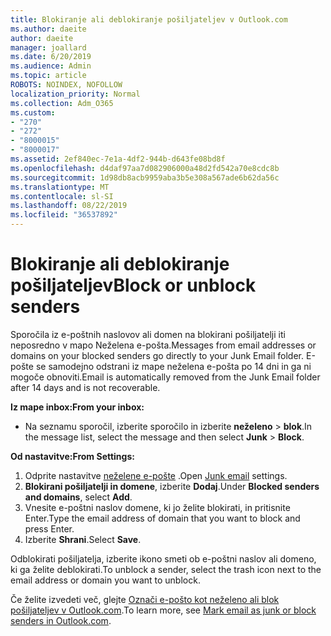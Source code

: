 ```yaml
---
title: Blokiranje ali deblokiranje pošiljateljev v Outlook.com
ms.author: daeite
author: daeite
manager: joallard
ms.date: 6/20/2019
ms.audience: Admin
ms.topic: article
ROBOTS: NOINDEX, NOFOLLOW
localization_priority: Normal
ms.collection: Adm_O365
ms.custom:
- "270"
- "272"
- "8000015"
- "8000017"
ms.assetid: 2ef840ec-7e1a-4df2-944b-d643fe08bd8f
ms.openlocfilehash: d4daf97aa7d082906000a48d2fd542a70e8cdc8b
ms.sourcegitcommit: 1d98db8acb9959aba3b5e308a567ade6b62da56c
ms.translationtype: MT
ms.contentlocale: sl-SI
ms.lasthandoff: 08/22/2019
ms.locfileid: "36537892"
---
```

# <a name="block-or-unblock-senders"></a><span data-ttu-id="b13bc-102">Blokiranje ali deblokiranje pošiljateljev</span><span class="sxs-lookup"><span data-stu-id="b13bc-102">Block or unblock senders</span></span>

<span data-ttu-id="b13bc-103">Sporočila iz e-poštnih naslovov ali domen na blokirani pošiljatelji iti neposredno v mapo Neželena e-pošta.</span><span class="sxs-lookup"><span data-stu-id="b13bc-103">Messages from email addresses or domains on your blocked senders go directly to your Junk Email folder.</span></span> <span data-ttu-id="b13bc-104">E-pošte se samodejno odstrani iz mape neželena e-pošta po 14 dni in ga ni mogoče obnoviti.</span><span class="sxs-lookup"><span data-stu-id="b13bc-104">Email is automatically removed from the Junk Email folder after 14 days and is not recoverable.</span></span>

<span data-ttu-id="b13bc-105">**Iz mape inbox:**</span><span class="sxs-lookup"><span data-stu-id="b13bc-105">**From your inbox:**</span></span>

- <span data-ttu-id="b13bc-106">Na seznamu sporočil, izberite sporočilo in izberite **neželeno** > **blok**.</span><span class="sxs-lookup"><span data-stu-id="b13bc-106">In the message list, select the message and then select **Junk** > **Block**.</span></span>

<span data-ttu-id="b13bc-107">**Od nastavitve:**</span><span class="sxs-lookup"><span data-stu-id="b13bc-107">**From Settings:**</span></span>

1. <span data-ttu-id="b13bc-108">Odprite nastavitve [neželene e-pošte](https://outlook.live.com/mail/options/mail/junkEmail) .</span><span class="sxs-lookup"><span data-stu-id="b13bc-108">Open [Junk email](https://outlook.live.com/mail/options/mail/junkEmail) settings.</span></span>
2. <span data-ttu-id="b13bc-109">**Blokirani pošiljatelji in domene**, izberite **Dodaj**.</span><span class="sxs-lookup"><span data-stu-id="b13bc-109">Under **Blocked senders and domains**, select **Add**.</span></span>
3. <span data-ttu-id="b13bc-110">Vnesite e-poštni naslov domene, ki jo želite blokirati, in pritisnite Enter.</span><span class="sxs-lookup"><span data-stu-id="b13bc-110">Type the email address of domain that you want to block and press Enter.</span></span>
4. <span data-ttu-id="b13bc-111">Izberite **Shrani**.</span><span class="sxs-lookup"><span data-stu-id="b13bc-111">Select **Save**.</span></span>

<span data-ttu-id="b13bc-112">Odblokirati pošiljatelja, izberite ikono smeti ob e-poštni naslov ali domeno, ki ga želite deblokirati.</span><span class="sxs-lookup"><span data-stu-id="b13bc-112">To unblock a sender, select the trash icon next to the email address or domain you want to unblock.</span></span>

<span data-ttu-id="b13bc-113">Če želite izvedeti več, glejte [Označi e-pošto kot neželeno ali blok pošiljateljev v Outlook.com](https://support.office.com/article/a3ece97b-82f8-4a5e-9ac3-e92fa6427ae4?wt.mc_id=Office_Outlook_com_Alchemy).</span><span class="sxs-lookup"><span data-stu-id="b13bc-113">To learn more, see [Mark email as junk or block senders in Outlook.com](https://support.office.com/article/a3ece97b-82f8-4a5e-9ac3-e92fa6427ae4?wt.mc_id=Office_Outlook_com_Alchemy).</span></span>
